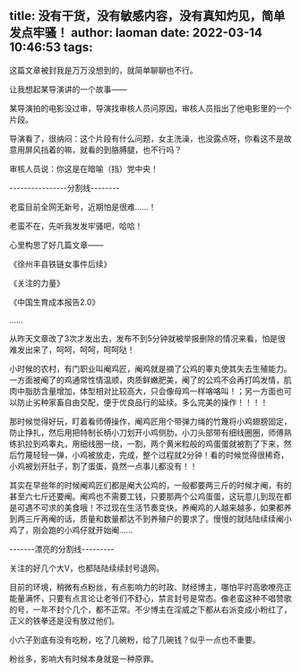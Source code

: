 title: 没有干货，没有敏感内容，没有真知灼见，简单发点牢骚！
author: laoman
date: 2022-03-14 10:46:53
tags:
---

这篇文章被封我是万万没想到的，就简单聊聊也不行。

让我想起某导演讲的一个故事—— 

某导演拍的电影没过审，导演找审核人员问原因，审核人员指出了他电影里的一个片段。

导演看了，很纳闷：这个片段有什么问题，女主洗澡，也没露点呀，你看这不是故意用屏风挡着的嘛，就看的到胳膊腿，也不行吗？

审核人员说：你这是在暗喻（挡）党中央！

----------------分割线--------

​老蛮目前全网无新号，近期怕是很难......！

<!-- more-->


老蛮不在，先听我发发牢骚吧，哈哈！

心里构思了好几篇文章——


《徐州丰县铁链女事件后续》

《关注的力量》

《中国生育成本报告2.0》

 ......

从昨天文章改了3次才发出去，发布不到5分钟就被举报删除的情况来看，怕是很难发出来了，呵呵，呵呵，呵呵哒！


小时候的农村，有门职业叫阉鸡匠，阉鸡就是摘了公鸡的睾丸使其失去生殖能力。一方面被阉了的鸡通常性情温顺，肉质鲜嫩肥美，阉了的公鸡不会再打鸣发情，肌肉中脂肪含量增加，体型相对比较高大，只会像母鸡一样咯咯叫！；另一方面也可以防止劣种家畜自由交配，便于优良品行的延续。多么完美的操作！！！！


那时候觉得好玩，盯着看师傅操作，阉鸡匠用个带弹力绳的竹篾将小鸡翅膀固定，防止挣扎，然后用把特制长柄小刀划开小鸡侧肋，小刀头部带有细线圈圈，师傅熟练扒拉到鸡睾丸，用细线圈一绕，一割，两个黄米粒般的鸡蛋蛋就被割了下来，然后竹蔑轻轻一弹，小鸡被放走，完成，整个过程就2分钟！看的时候觉得很稀奇，小鸡被划开肚子，割了蛋蛋，竟然一点事儿都没有！！


其实在早些年的时候阉鸡匠们都是阉大公鸡的，一般都要两三斤的时候才阉，有的甚至六七斤还要阉。阉鸡也不需要工钱，只要那两个公鸡蛋蛋，这玩意儿到现在都是可遇不可求的美食哦！不过现在生活节奏变快，养阉鸡的人越来越多，如果都养到两三斤再阉的话，质量和数量都达不到养殖户的要求了。慢慢的就陆陆续续阉小鸡了，刚会跑的小鸡仔就开始阉......


-------漂亮的分割线---------


关注的好几个大V，也都陆陆续续封号退网。


目前的环境，稍微有点粉丝，有点影响力的时政、财经博主，哪怕平时高歌嘹亮正能量满怀，只要有点言论让老爷们不舒心，禁言封号是常态。像老蛮这种不唱赞歌的号，一年不封个几个，都不正常。不少博主在淫威之下都从右派变成小粉红了，正义的铁拳还是没有放过他们。


小六子到底有没有吃粉，吃了几碗粉，给了几碗钱？似乎一点也不重要。


粉丝多，影响大有时候本身就是一种原罪。